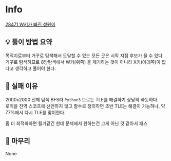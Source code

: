# Info
[28471 W키가 빠진 성원이](https://www.acmicpc.net/problem/28471)

## 💡 풀이 방법 요약
목적지로부터 거꾸로 탐색해서 도달할 수 있는 모든 곳은 시작 지점 후보가 될 수 있다.  
거꾸로 탐색하므로 8방탐색에서 W키(위쪽) 을 제거하는 것이 아니라 X키(아래쪽)이 없다고 생각하고 풀어야 한다.

## 👀 실패 이유
2000x2000 전체 탐색 BFS라 `Python3` 으로는 TLE를 해결하기 상당히 빠듯하다.  
로직을 전역 스코프에 선언하지 않고 함수로 정의하면 초반 TLE는 해결이 가능하나, 약 77%에서 다시 TLE를 맞이한다.

좀 더 최적화하면 될거같긴 한데 문제에서 원하는건 그게 아닌 것 같아서 패스

## 🙂 마무리
None

